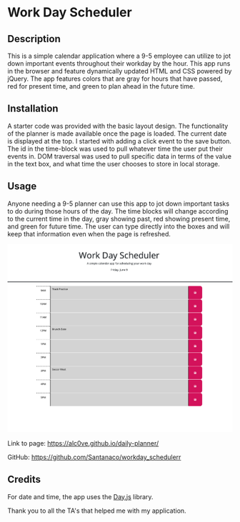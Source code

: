 # Work Day Scheduler

## Description

This is a simple calendar application where a 9-5 employee can utilize to jot down important events throughout their workday by the hour. This app runs in the browser and feature dynamically updated HTML and CSS powered by jQuery. The app features colors that are gray for hours that have passed, red for present time, and green to plan ahead in the future time.

## Installation

A starter code was provided with the basic layout design. The functionality of the planner is made available once the page is loaded. The current date is displayed at the top. I started with adding a click event to the save button. The id in the time-block was used to pull whatever time the user put their events in. DOM traversal was used to pull specific data in terms of the value in the text box, and what time the user chooses to store in local storage. 

## Usage

Anyone needing a 9-5 planner can use this app to jot down important tasks to do during those hours of the day. The time blocks will change according to the current time in the day, gray showing past, red showing present time, and green for future time. The user can type directly into the boxes and will keep that information even when the page is refreshed.

![alt text](./images/Screenshot%202023-06-09%20at%209.14.33%20PM.png)

Link to page: https://alc0ve.github.io/daily-planner/

GitHub: https://github.com/Santanaco/workday_schedulerr

## Credits

For date and time, the app uses the [Day.js](https://day.js.org/en/) library.

Thank you to all the TA's that helped me with my application.

